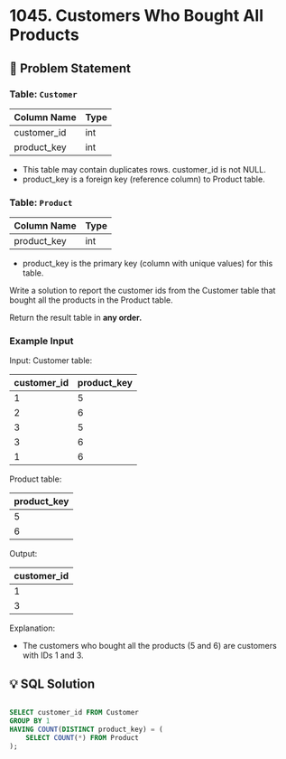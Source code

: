 
# 1045. Customers Who Bought All Products

## 📝 Problem Statement

### Table: `Customer`

| Column Name | Type    |
|-------------|---------|
| customer_id | int     |
| product_key | int     |

 - This table may contain duplicates rows. 
customer_id is not NULL.
 - product_key is a foreign key (reference column) to Product table.
 

### Table: `Product`

| Column Name | Type    |
|-------------|---------|
| product_key | int     |

 - product_key is the primary key (column with unique values) for this table.
 
Write a solution to report the customer ids from the Customer table that bought all the products in the Product table.

Return the result table in **any order.**

### Example Input
Input: 
Customer table:

| customer_id | product_key |
|-------------|-------------|
| 1           | 5           |
| 2           | 6           |
| 3           | 5           |
| 3           | 6           |
| 1           | 6           |

Product table:

| product_key |
|-------------|
| 5           |
| 6           |

Output: 

| customer_id |
|-------------|
| 1           |
| 3           |

Explanation: 
 - The customers who bought all the products (5 and 6) are customers with IDs 1 and 3.

 


## 💡 SQL Solution

```sql

SELECT customer_id FROM Customer
GROUP BY 1
HAVING COUNT(DISTINCT product_key) = (
    SELECT COUNT(*) FROM Product
);
